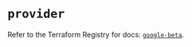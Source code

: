 # `provider`

Refer to the Terraform Registry for docs: [`google-beta`](https://registry.terraform.io/providers/hashicorp/google-beta/6.2.0/docs).
